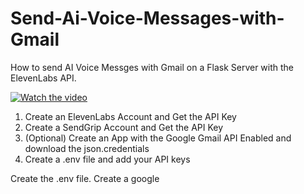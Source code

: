 # Send-Ai-Voice-Messages-with-Gmail
How to send AI Voice Messges with Gmail on a Flask Server with the ElevenLabs API.

[![Watch the video](https://img.youtube.com/vi/k32zJC_gnOU/0.jpg)](https://www.youtube.com/watch?v=k32zJC_gnOU)

1. Create an ElevenLabs Account and Get the API Key
2. Create a SendGrip Account and Get the API Key
3. (Optional) Create an App with the Google Gmail API Enabled and download the json.credentials
4. Create a .env file and add your API keys

Create the .env file. 
Create a google 
